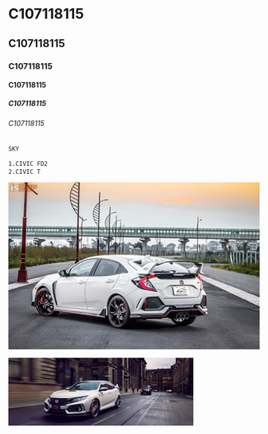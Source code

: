 # C107118115
## C107118115
### C107118115
#### C107118115
##### C107118115
###### C107118115


`SKY`

```SKY
1.CIVIC FD2
2.CIVIC T

```

![Honda](TypeR.jpg "Honda")

[![Everything Is AWESOME](images.jpg)](https://www.youtube.com/watch?v=WbP7Q4LYv7A")
